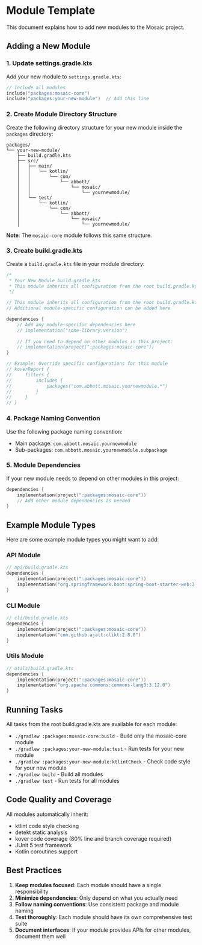 # Module Template

This document explains how to add new modules to the Mosaic project.

## Adding a New Module

### 1. Update settings.gradle.kts

Add your new module to `settings.gradle.kts`:

```kotlin
// Include all modules
include("packages:mosaic-core")
include("packages:your-new-module")  // Add this line
```

### 2. Create Module Directory Structure

Create the following directory structure for your new module inside the `packages` directory:

```
packages/
└── your-new-module/
    ├── build.gradle.kts
    ├── src/
    │   ├── main/
    │   │   └── kotlin/
    │   │       └── com/
    │   │           └── abbott/
    │   │               └── mosaic/
    │   │                   └── yournewmodule/
    │   └── test/
    │       └── kotlin/
    │           └── com/
    │               └── abbott/
    │                   └── mosaic/
    │                       └── yournewmodule/
```

**Note**: The `mosaic-core` module follows this same structure.

### 3. Create build.gradle.kts

Create a `build.gradle.kts` file in your module directory:

```kotlin
/*
 * Your New Module build.gradle.kts
 * This module inherits all configuration from the root build.gradle.kts
 */

// This module inherits all configuration from the root build.gradle.kts
// Additional module-specific configuration can be added here

dependencies {
    // Add any module-specific dependencies here
    // implementation("some-library:version")
    
    // If you need to depend on other modules in this project:
    // implementation(project(":packages:mosaic-core"))
}

// Example: Override specific configurations for this module
// koverReport {
//     filters {
//         includes {
//             packages("com.abbott.mosaic.yournewmodule.*")
//         }
//     }
// }
```

### 4. Package Naming Convention

Use the following package naming convention:
- Main package: `com.abbott.mosaic.yournewmodule`
- Sub-packages: `com.abbott.mosaic.yournewmodule.subpackage`

### 5. Module Dependencies

If your new module needs to depend on other modules in this project:

```kotlin
dependencies {
    implementation(project(":packages:mosaic-core"))
    // Add other module dependencies as needed
}
```

## Example Module Types

Here are some example module types you might want to add:

### API Module
```kotlin
// api/build.gradle.kts
dependencies {
    implementation(project(":packages:mosaic-core"))
    implementation("org.springframework.boot:spring-boot-starter-web:3.2.0")
}
```

### CLI Module
```kotlin
// cli/build.gradle.kts
dependencies {
    implementation(project(":packages:mosaic-core"))
    implementation("com.github.ajalt:clikt:2.8.0")
}
```

### Utils Module
```kotlin
// utils/build.gradle.kts
dependencies {
    implementation(project(":packages:mosaic-core"))
    implementation("org.apache.commons:commons-lang3:3.12.0")
}
```

## Running Tasks

All tasks from the root build.gradle.kts are available for each module:

- `./gradlew :packages:mosaic-core:build` - Build only the mosaic-core module
- `./gradlew :packages:your-new-module:test` - Run tests for your new module
- `./gradlew :packages:your-new-module:ktlintCheck` - Check code style for your new module
- `./gradlew build` - Build all modules
- `./gradlew test` - Run tests for all modules

## Code Quality and Coverage

All modules automatically inherit:
- ktlint code style checking
- detekt static analysis
- kover code coverage (80% line and branch coverage required)
- JUnit 5 test framework
- Kotlin coroutines support

## Best Practices

1. **Keep modules focused**: Each module should have a single responsibility
2. **Minimize dependencies**: Only depend on what you actually need
3. **Follow naming conventions**: Use consistent package and module naming
4. **Test thoroughly**: Each module should have its own comprehensive test suite
5. **Document interfaces**: If your module provides APIs for other modules, document them well

